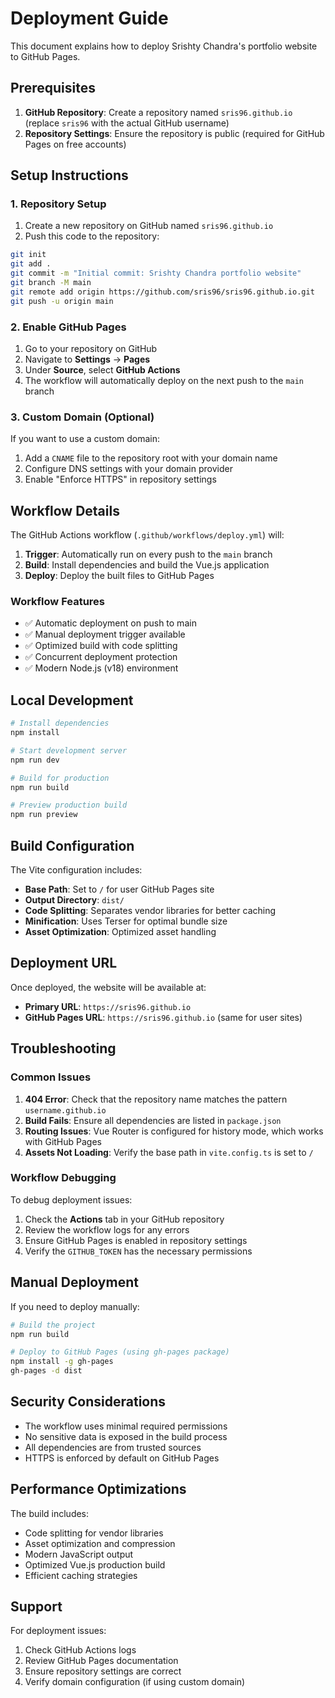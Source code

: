 # Deployment Guide

This document explains how to deploy Srishty Chandra's portfolio website to GitHub Pages.

## Prerequisites

1. **GitHub Repository**: Create a repository named `sris96.github.io` (replace `sris96` with the actual GitHub username)
2. **Repository Settings**: Ensure the repository is public (required for GitHub Pages on free accounts)

## Setup Instructions

### 1. Repository Setup

1. Create a new repository on GitHub named `sris96.github.io`
2. Push this code to the repository:

```bash
git init
git add .
git commit -m "Initial commit: Srishty Chandra portfolio website"
git branch -M main
git remote add origin https://github.com/sris96/sris96.github.io.git
git push -u origin main
```

### 2. Enable GitHub Pages

1. Go to your repository on GitHub
2. Navigate to **Settings** → **Pages**
3. Under **Source**, select **GitHub Actions**
4. The workflow will automatically deploy on the next push to the `main` branch

### 3. Custom Domain (Optional)

If you want to use a custom domain:

1. Add a `CNAME` file to the repository root with your domain name
2. Configure DNS settings with your domain provider
3. Enable "Enforce HTTPS" in repository settings

## Workflow Details

The GitHub Actions workflow (`.github/workflows/deploy.yml`) will:

1. **Trigger**: Automatically run on every push to the `main` branch
2. **Build**: Install dependencies and build the Vue.js application
3. **Deploy**: Deploy the built files to GitHub Pages

### Workflow Features

- ✅ Automatic deployment on push to main
- ✅ Manual deployment trigger available
- ✅ Optimized build with code splitting
- ✅ Concurrent deployment protection
- ✅ Modern Node.js (v18) environment

## Local Development

```bash
# Install dependencies
npm install

# Start development server
npm run dev

# Build for production
npm run build

# Preview production build
npm run preview
```

## Build Configuration

The Vite configuration includes:

- **Base Path**: Set to `/` for user GitHub Pages site
- **Output Directory**: `dist/`
- **Code Splitting**: Separates vendor libraries for better caching
- **Minification**: Uses Terser for optimal bundle size
- **Asset Optimization**: Optimized asset handling

## Deployment URL

Once deployed, the website will be available at:
- **Primary URL**: `https://sris96.github.io`
- **GitHub Pages URL**: `https://sris96.github.io` (same for user sites)

## Troubleshooting

### Common Issues

1. **404 Error**: Check that the repository name matches the pattern `username.github.io`
2. **Build Fails**: Ensure all dependencies are listed in `package.json`
3. **Routing Issues**: Vue Router is configured for history mode, which works with GitHub Pages
4. **Assets Not Loading**: Verify the base path in `vite.config.ts` is set to `/`

### Workflow Debugging

To debug deployment issues:

1. Check the **Actions** tab in your GitHub repository
2. Review the workflow logs for any errors
3. Ensure GitHub Pages is enabled in repository settings
4. Verify the `GITHUB_TOKEN` has the necessary permissions

## Manual Deployment

If you need to deploy manually:

```bash
# Build the project
npm run build

# Deploy to GitHub Pages (using gh-pages package)
npm install -g gh-pages
gh-pages -d dist
```

## Security Considerations

- The workflow uses minimal required permissions
- No sensitive data is exposed in the build process
- All dependencies are from trusted sources
- HTTPS is enforced by default on GitHub Pages

## Performance Optimizations

The build includes:

- Code splitting for vendor libraries
- Asset optimization and compression  
- Modern JavaScript output
- Optimized Vue.js production build
- Efficient caching strategies

## Support

For deployment issues:
1. Check GitHub Actions logs
2. Review GitHub Pages documentation
3. Ensure repository settings are correct
4. Verify domain configuration (if using custom domain)